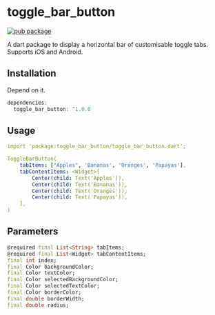 # toggle_bar_button

[![pub package](https://img.shields.io/pub/v/toggle_bar.svg)](https://pub.dartlang.org/packages/toggle_bar_button)

A dart package to display a horizontal bar of customisable toggle tabs. Supports iOS and Android.

## Installation
Depend on it.
``` dart
dependencies:
  toggle_bar_button: ^1.0.0
```

## Usage
``` yaml
import 'package:toggle_bar_button/toggle_bar_button.dart';

ToggleBarButton(
    tabItems: ["Apples", 'Bananas', 'Oranges', 'Papayas'],
    tabContentItems: <Widget>[
        Center(child: Text('Apples')),
        Center(child: Text('Bananas')),
        Center(child: Text('Oranges')),
        Center(child: Text('Papayas')),
    ],
)
```

## Parameters
```dart 
@required final List<String> tabItems;
@required final List<Widget> tabContentItems;
final int index;
final Color backgroundColor;
final Color textColor;
final Color selectedBackgroundColor;
final Color selectedTextColor;
final Color borderColor;
final double borderWidth;
final double radius;